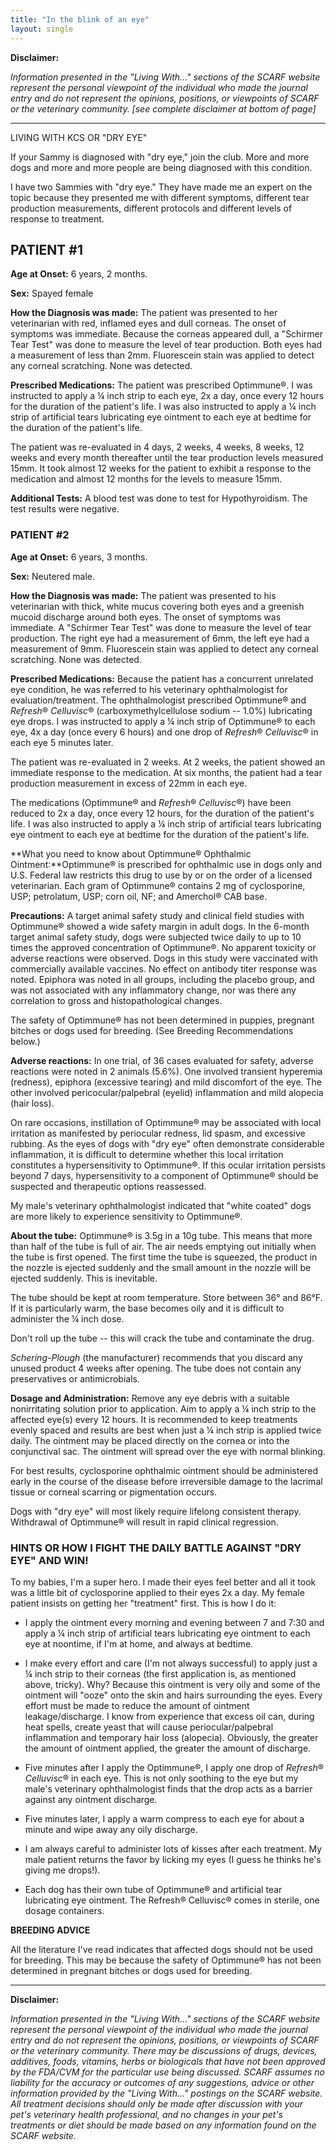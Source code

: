 ```yaml
---
title: "In the blink of an eye"
layout: single
---
```


**Disclaimer:**

_Information presented in the "Living With..." sections of the SCARF website represent the personal viewpoint of the individual who made the journal entry and do not represent the opinions, positions, or viewpoints of SCARF or the veterinary community. [see complete disclaimer at bottom of page]_

---

LIVING WITH KCS OR "DRY EYE"

If your Sammy is diagnosed with "dry eye," join the club. More and more
dogs and more and more people are being diagnosed with this condition.

I have two Sammies with "dry eye." They have made me an expert on the
topic because they presented me with different symptoms, different tear
production measurements, different protocols and different levels of
response to treatment.

## PATIENT #1

**Age at Onset:** 6 years, 2 months.

**Sex:** Spayed female

**How the Diagnosis was made:** The patient was presented to her
veterinarian with red, inflamed eyes and dull corneas. The onset of
symptoms was immediate. Because the corneas appeared dull, a "Schirmer
Tear Test" was done to measure the level of tear production. Both eyes
had a measurement of less than 2mm. Fluorescein stain was applied to
detect any corneal scratching. None was detected.

**Prescribed Medications:** The patient was prescribed Optimmune®. I was
instructed to apply a ¼ inch strip to each eye, 2x a day, once every 12
hours for the duration of the patient's life. I was also instructed to
apply a ¼ inch strip of artificial tears lubricating eye ointment to
each eye at bedtime for the duration of the patient's life.

The patient was re-evaluated in 4 days, 2 weeks, 4 weeks, 8 weeks, 12
weeks and every month thereafter until the tear production levels
measured 15mm. It took almost 12 weeks for the patient to exhibit a
response to the medication and almost 12 months for the levels to
measure 15mm.

**Additional Tests:** A blood test was done to test for Hypothyroidism.
The test results were negative.

### PATIENT #2

**Age at Onset:** 6 years, 3 months.

**Sex:** Neutered male.

**How the Diagnosis was made:** The patient was presented to his
veterinarian with thick, white mucus covering both eyes and a greenish
mucoid discharge around both eyes. The onset of symptoms was immediate.
A "Schirmer Tear Test" was done to measure the level of tear production.
The right eye had a measurement of 6mm, the left eye had a measurement
of 9mm. Fluorescein stain was applied to detect any corneal scratching.
None was detected.

**Prescribed Medications:** Because the patient has a concurrent
unrelated eye condition, he was referred to his veterinary
ophthalmologist for evaluation/treatment. The ophthalmologist prescribed
Optimmune® and *Refresh*® *Celluvisc*® (carboxymethylcellulose sodium --
1.0%) lubricating eye drops. I was instructed to apply a ¼ inch strip of
Optimmune® to each eye, 4x a day (once every 6 hours) and one drop
of *Refresh*® *Celluvisc*® in each eye 5 minutes later.

The patient was re-evaluated in 2 weeks. At 2 weeks, the patient showed
an immediate response to the medication. At six months, the patient had
a tear production measurement in excess of 22mm in each eye.

The medications (Optimmune® and *Refresh*® *Celluvisc*®) have been
reduced to 2x a day, once every 12 hours, for the duration of the
patient's life. I was also instructed to apply a ¼ inch strip of
artificial tears lubricating eye ointment to each eye at bedtime for the
duration of the patient's life.

**What you need to know about Optimmune® Ophthalmic
Ointment:**Optimmune® is prescribed for ophthalmic use in dogs only and
U.S. Federal law restricts this drug to use by or on the order of a
licensed veterinarian. Each gram of Optimmune® contains 2 mg of
cyclosporine, USP; petrolatum, USP; corn oil, NF; and Amerchol® CAB
base.

**Precautions:** A target animal safety study and clinical field studies
with Optimmune® showed a wide safety margin in adult dogs. In the
6-month target animal safety study, dogs were subjected twice daily to
up to 10 times the approved concentration of Optimmune®. No apparent
toxicity or adverse reactions were observed. Dogs in this study were
vaccinated with commercially available vaccines. No effect on antibody
titer response was noted. Epiphora was noted in all groups, including
the placebo group, and was not associated with any inflammatory change,
nor was there any correlation to gross and histopathological changes.

The safety of Optimmune® has not been determined in puppies, pregnant
bitches or dogs used for breeding. (See Breeding Recommendations below.)

**Adverse reactions:** In one trial, of 36 cases evaluated for safety,
adverse reactions were noted in 2 animals (5.6%). One involved transient
hyperemia (redness), epiphora (excessive tearing) and mild discomfort of
the eye. The other involved pericocular/palpebral (eyelid) inflammation
and mild alopecia (hair loss).

On rare occasions, instillation of Optimmune® may be associated with
local irritation as manifested by periocular redness, lid spasm, and
excessive rubbing. As the eyes of dogs with "dry eye" often demonstrate
considerable inflammation, it is difficult to determine whether this
local irritation constitutes a hypersensitivity to Optimmune®. If this
ocular irritation persists beyond 7 days, hypersensitivity to a
component of Optimmune® should be suspected and therapeutic options
reassessed.

My male's veterinary ophthalmologist indicated that "white coated" dogs
are more likely to experience sensitivity to Optimmune®.

**About the tube:** Optimmune® is 3.5g in a 10g tube. This means that
more than half of the tube is full of air. The air needs emptying out
initially when the tube is first opened. The first time the tube is
squeezed, the product in the nozzle is ejected suddenly and the small
amount in the nozzle will be ejected suddenly. This is inevitable.

The tube should be kept at room temperature. Store between 36° and 86°F.
If it is particularly warm, the base becomes oily and it is difficult to
administer the ¼ inch dose.

Don't roll up the tube -- this will crack the tube and contaminate the
drug.

_Schering-Plough_ (the manufacturer) recommends that you discard any
unused product 4 weeks after opening. The tube does not contain any
preservatives or antimicrobials.

**Dosage and Administration:** Remove any eye debris with a suitable
nonirritating solution prior to application. Aim to apply a ¼ inch strip
to the affected eye(s) every 12 hours. It is recommended to keep
treatments evenly spaced and results are best when just a ¼ inch strip
is applied twice daily. The ointment may be placed directly on the
cornea or into the conjunctival sac. The ointment will spread over the
eye with normal blinking.

For best results, cyclosporine ophthalmic ointment should be
administered early in the course of the disease before irreversible
damage to the lacrimal tissue or corneal scarring or pigmentation
occurs.

Dogs with "dry eye" will most likely require lifelong consistent
therapy. Withdrawal of Optimmune® will result in rapid clinical
regression.

### HINTS OR HOW I FIGHT THE DAILY BATTLE AGAINST "DRY EYE" AND WIN!

To my babies, I'm a super hero. I made their eyes feel better and all it
took was a little bit of cyclosporine applied to their eyes 2x a day. My
female patient insists on getting her "treatment" first. This is how I
do it:

- I apply the ointment every morning and evening between 7 and 7:30
  and apply a ¼ inch strip of artificial tears lubricating eye
  ointment to each eye at noontime, if I'm at home, and always at
  bedtime.

- I make every effort and care (I'm not always successful) to apply
  just a ¼ inch strip to their corneas (the first application is, as
  mentioned above, tricky). Why? Because this ointment is very oily
  and some of the ointment will "ooze" onto the skin and hairs
  surrounding the eyes. Every effort must be made to reduce the amount
  of ointment leakage/discharge. I know from experience that excess
  oil can, during heat spells, create yeast that will cause
  periocular/palpebral inflammation and temporary hair loss
  (alopecia). Obviously, the greater the amount of ointment applied,
  the greater the amount of discharge.

- Five minutes after I apply the Optimmune®, I apply one drop
  of *Refresh*® *Celluvisc*® in each eye. This is not only soothing to
  the eye but my male's veterinary ophthalmologist finds that the drop
  acts as a barrier against any ointment discharge.

- Five minutes later, I apply a warm compress to each eye for about a
  minute and wipe away any oily discharge.

- I am always careful to administer lots of kisses after each
  treatment. My male patient returns the favor by licking my eyes (I
  guess he thinks he's giving me drops!).

- Each dog has their own tube of Optimmune® and artificial tear
  lubricating eye ointment. The Refresh® Celluvisc® comes in sterile,
  one dosage containers.

**BREEDING ADVICE**

All the literature I've read indicates that affected dogs should not be
used for breeding. This may be because the safety of Optimmune® has not
been determined in pregnant bitches or dogs used for breeding.

---

**Disclaimer:**

_Information presented in the "Living With..." sections of the SCARF website represent the personal viewpoint of the individual who made the journal entry and do not represent the opinions, positions, or viewpoints of SCARF or the veterinary community. There may be discussions of drugs, devices, additives, foods, vitamins, herbs or biologicals that have not been approved by the FDA/CVM for the particular use being discussed. SCARF assumes no liability for the accuracy or outcomes of any suggestions, advice or other information provided by the "Living With..." postings on the SCARF website. All treatment decisions should only be made after discussion with your pet's veterinary health professional, and no changes in your pet's treatments or diet should be made based on any information found on the SCARF website._
